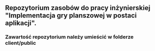 
 ## Repozytorium zasobów do pracy inżynierskiej "Implementacja gry planszowej w postaci aplikacji".

 ### Zawartość repozytorium należy umieścić w folderze client/public
